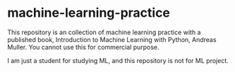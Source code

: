 # machine-learning-practice

This repository is an collection of machine learning practice with a published book, Introduction to Machine Learning with Python, Andreas Muller.
You cannot use this for commercial purpose.

I am just a student for studying ML, and this repository is not for ML project.
